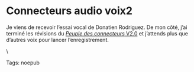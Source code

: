 # Connecteurs audio voix2

Je viens de recevoir l’essai vocal de Donatien Rodriguez. De mon côté, j’ai terminé les révisions du [*Peuple des connecteurs* V2.0](/le-peuple-des-connecteurs-v2-audio/) et j’attends plus que d’autres voix pour lancer l’enregistrement.

\

Tags: noepub